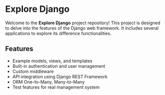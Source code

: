 # Explore Django

Welcome to the **Explore Django** project repository! 
This project is designed to delve into the features of the Django web framework. 
It includes several applications to explore its difference functionalities.

## Features
- Example models, views, and templates
- Built-in authentication and user management
- Custom middleware 
- API integration using Django REST Framework
- ORM One-to-Many, Many-to-Many
- Test features for real management system
